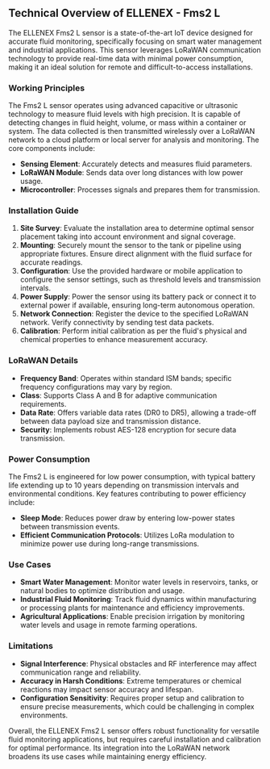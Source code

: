 ## Technical Overview of ELLENEX - Fms2 L

The ELLENEX Fms2 L sensor is a state-of-the-art IoT device designed for accurate fluid monitoring, specifically focusing on smart water management and industrial applications. This sensor leverages LoRaWAN communication technology to provide real-time data with minimal power consumption, making it an ideal solution for remote and difficult-to-access installations.

### Working Principles

The Fms2 L sensor operates using advanced capacitive or ultrasonic technology to measure fluid levels with high precision. It is capable of detecting changes in fluid height, volume, or mass within a container or system. The data collected is then transmitted wirelessly over a LoRaWAN network to a cloud platform or local server for analysis and monitoring. The core components include:

- **Sensing Element**: Accurately detects and measures fluid parameters.
- **LoRaWAN Module**: Sends data over long distances with low power usage.
- **Microcontroller**: Processes signals and prepares them for transmission.

### Installation Guide

1. **Site Survey**: Evaluate the installation area to determine optimal sensor placement taking into account environment and signal coverage.
2. **Mounting**: Securely mount the sensor to the tank or pipeline using appropriate fixtures. Ensure direct alignment with the fluid surface for accurate readings.
3. **Configuration**: Use the provided hardware or mobile application to configure the sensor settings, such as threshold levels and transmission intervals.
4. **Power Supply**: Power the sensor using its battery pack or connect it to external power if available, ensuring long-term autonomous operation.
5. **Network Connection**: Register the device to the specified LoRaWAN network. Verify connectivity by sending test data packets.
6. **Calibration**: Perform initial calibration as per the fluid's physical and chemical properties to enhance measurement accuracy.

### LoRaWAN Details

- **Frequency Band**: Operates within standard ISM bands; specific frequency configurations may vary by region.
- **Class**: Supports Class A and B for adaptive communication requirements.
- **Data Rate**: Offers variable data rates (DR0 to DR5), allowing a trade-off between data payload size and transmission distance.
- **Security**: Implements robust AES-128 encryption for secure data transmission.

### Power Consumption

The Fms2 L is engineered for low power consumption, with typical battery life extending up to 10 years depending on transmission intervals and environmental conditions. Key features contributing to power efficiency include:

- **Sleep Mode**: Reduces power draw by entering low-power states between transmission events.
- **Efficient Communication Protocols**: Utilizes LoRa modulation to minimize power use during long-range transmissions.

### Use Cases

- **Smart Water Management**: Monitor water levels in reservoirs, tanks, or natural bodies to optimize distribution and usage.
- **Industrial Fluid Monitoring**: Track fluid dynamics within manufacturing or processing plants for maintenance and efficiency improvements.
- **Agricultural Applications**: Enable precision irrigation by monitoring water levels and usage in remote farming operations.

### Limitations

- **Signal Interference**: Physical obstacles and RF interference may affect communication range and reliability.
- **Accuracy in Harsh Conditions**: Extreme temperatures or chemical reactions may impact sensor accuracy and lifespan.
- **Configuration Sensitivity**: Requires proper setup and calibration to ensure precise measurements, which could be challenging in complex environments.

Overall, the ELLENEX Fms2 L sensor offers robust functionality for versatile fluid monitoring applications, but requires careful installation and calibration for optimal performance. Its integration into the LoRaWAN network broadens its use cases while maintaining energy efficiency.